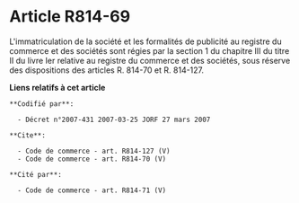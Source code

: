 # Article R814-69

L'immatriculation de la société et les formalités de publicité au registre du commerce et des sociétés sont régies par la
section 1 du chapitre III du titre II du livre Ier relative au registre du commerce et des sociétés, sous réserve des
dispositions des articles R. 814-70 et R. 814-127.

**Liens relatifs à cet article**

	**Codifié par**:

	  - Décret n°2007-431 2007-03-25 JORF 27 mars 2007

	**Cite**:

	  - Code de commerce - art. R814-127 (V)
	  - Code de commerce - art. R814-70 (V)

	**Cité par**:

	  - Code de commerce - art. R814-71 (V)
